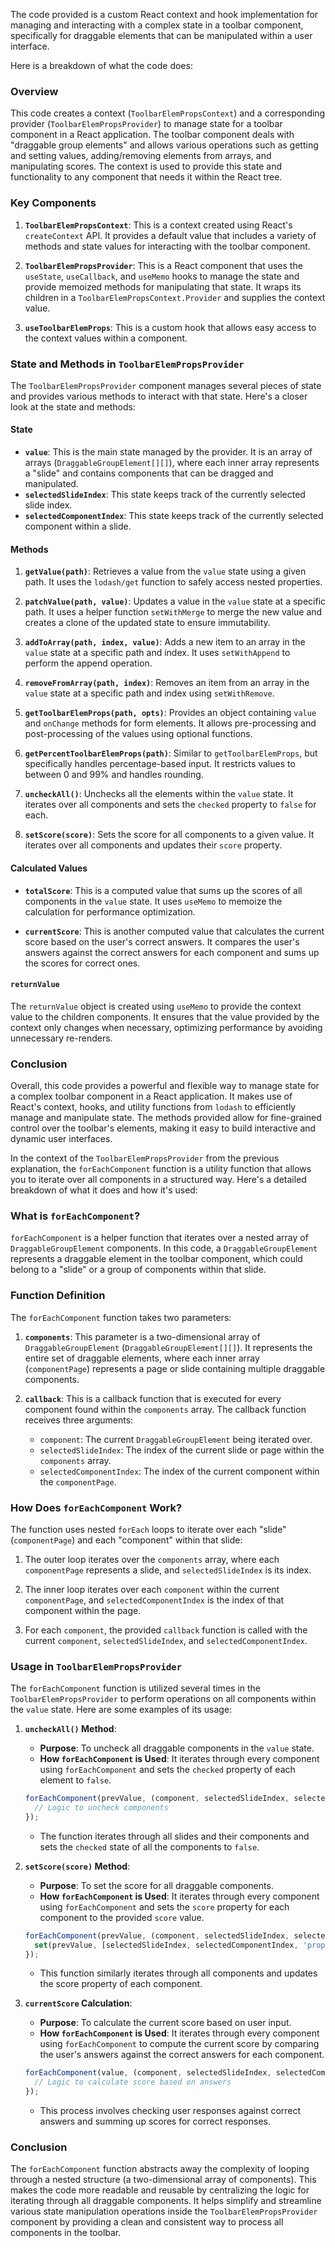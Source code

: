 The code provided is a custom React context and hook implementation for managing and interacting with a complex state in a toolbar component, specifically for draggable elements that can be manipulated within a user interface.

Here is a breakdown of what the code does:

### Overview

This code creates a context (`ToolbarElemPropsContext`) and a corresponding provider (`ToolbarElemPropsProvider`) to manage state for a toolbar component in a React application. The toolbar component deals with "draggable group elements" and allows various operations such as getting and setting values, adding/removing elements from arrays, and manipulating scores. The context is used to provide this state and functionality to any component that needs it within the React tree.

### Key Components

1. **`ToolbarElemPropsContext`**: This is a context created using React's `createContext` API. It provides a default value that includes a variety of methods and state values for interacting with the toolbar component.

2. **`ToolbarElemPropsProvider`**: This is a React component that uses the `useState`, `useCallback`, and `useMemo` hooks to manage the state and provide memoized methods for manipulating that state. It wraps its children in a `ToolbarElemPropsContext.Provider` and supplies the context value.

3. **`useToolbarElemProps`**: This is a custom hook that allows easy access to the context values within a component.

### State and Methods in `ToolbarElemPropsProvider`

The `ToolbarElemPropsProvider` component manages several pieces of state and provides various methods to interact with that state. Here's a closer look at the state and methods:

#### State

- **`value`**: This is the main state managed by the provider. It is an array of arrays (`DraggableGroupElement[][]`), where each inner array represents a "slide" and contains components that can be dragged and manipulated.
- **`selectedSlideIndex`**: This state keeps track of the currently selected slide index.
- **`selectedComponentIndex`**: This state keeps track of the currently selected component within a slide.
  
#### Methods

1. **`getValue(path)`**: Retrieves a value from the `value` state using a given path. It uses the `lodash/get` function to safely access nested properties.

2. **`patchValue(path, value)`**: Updates a value in the `value` state at a specific path. It uses a helper function `setWithMerge` to merge the new value and creates a clone of the updated state to ensure immutability.

3. **`addToArray(path, index, value)`**: Adds a new item to an array in the `value` state at a specific path and index. It uses `setWithAppend` to perform the append operation.

4. **`removeFromArray(path, index)`**: Removes an item from an array in the `value` state at a specific path and index using `setWithRemove`.

5. **`getToolbarElemProps(path, opts)`**: Provides an object containing `value` and `onChange` methods for form elements. It allows pre-processing and post-processing of the values using optional functions.

6. **`getPercentToolbarElemProps(path)`**: Similar to `getToolbarElemProps`, but specifically handles percentage-based input. It restricts values to between 0 and 99% and handles rounding.

7. **`uncheckAll()`**: Unchecks all the elements within the `value` state. It iterates over all components and sets the `checked` property to `false` for each.

8. **`setScore(score)`**: Sets the score for all components to a given value. It iterates over all components and updates their `score` property.

#### Calculated Values

- **`totalScore`**: This is a computed value that sums up the scores of all components in the `value` state. It uses `useMemo` to memoize the calculation for performance optimization.

- **`currentScore`**: This is another computed value that calculates the current score based on the user's correct answers. It compares the user's answers against the correct answers for each component and sums up the scores for correct ones.

#### `returnValue`

The `returnValue` object is created using `useMemo` to provide the context value to the children components. It ensures that the value provided by the context only changes when necessary, optimizing performance by avoiding unnecessary re-renders.

### Conclusion

Overall, this code provides a powerful and flexible way to manage state for a complex toolbar component in a React application. It makes use of React's context, hooks, and utility functions from `lodash` to efficiently manage and manipulate state. The methods provided allow for fine-grained control over the toolbar's elements, making it easy to build interactive and dynamic user interfaces.

In the context of the `ToolbarElemPropsProvider` from the previous explanation, the `forEachComponent` function is a utility function that allows you to iterate over all components in a structured way. Here's a detailed breakdown of what it does and how it's used:

### What is `forEachComponent`?

`forEachComponent` is a helper function that iterates over a nested array of `DraggableGroupElement` components. In this code, a `DraggableGroupElement` represents a draggable element in the toolbar component, which could belong to a "slide" or a group of components within that slide. 

### Function Definition

The `forEachComponent` function takes two parameters:

1. **`components`**: This parameter is a two-dimensional array of `DraggableGroupElement` (`DraggableGroupElement[][]`). It represents the entire set of draggable elements, where each inner array (`componentPage`) represents a page or slide containing multiple draggable components.

2. **`callback`**: This is a callback function that is executed for every component found within the `components` array. The callback function receives three arguments:
   - `component`: The current `DraggableGroupElement` being iterated over.
   - `selectedSlideIndex`: The index of the current slide or page within the `components` array.
   - `selectedComponentIndex`: The index of the current component within the `componentPage`.

### How Does `forEachComponent` Work?

The function uses nested `forEach` loops to iterate over each "slide" (`componentPage`) and each "component" within that slide:

1. The outer loop iterates over the `components` array, where each `componentPage` represents a slide, and `selectedSlideIndex` is its index.

2. The inner loop iterates over each `component` within the current `componentPage`, and `selectedComponentIndex` is the index of that component within the page.

3. For each `component`, the provided `callback` function is called with the current `component`, `selectedSlideIndex`, and `selectedComponentIndex`.

### Usage in `ToolbarElemPropsProvider`

The `forEachComponent` function is utilized several times in the `ToolbarElemPropsProvider` to perform operations on all components within the `value` state. Here are some examples of its usage:

1. **`uncheckAll()` Method**:
   - **Purpose**: To uncheck all draggable components in the `value` state.
   - **How `forEachComponent` is Used**: It iterates through every component using `forEachComponent` and sets the `checked` property of each element to `false`.
   ```typescript
   forEachComponent(prevValue, (component, selectedSlideIndex, selectedComponentIndex) => {
     // Logic to uncheck components
   });
   ```
   - The function iterates through all slides and their components and sets the `checked` state of all the components to `false`.

2. **`setScore(score)` Method**:
   - **Purpose**: To set the score for all draggable components.
   - **How `forEachComponent` is Used**: It iterates through every component using `forEachComponent` and sets the `score` property for each component to the provided `score` value.
   ```typescript
   forEachComponent(prevValue, (component, selectedSlideIndex, selectedComponentIndex) => {
     set(prevValue, [selectedSlideIndex, selectedComponentIndex, 'props', 'score'], score);
   });
   ```
   - This function similarly iterates through all components and updates the score property of each component.

3. **`currentScore` Calculation**:
   - **Purpose**: To calculate the current score based on user input.
   - **How `forEachComponent` is Used**: It iterates through every component using `forEachComponent` to compute the current score by comparing the user's answers against the correct answers for each component.
   ```typescript
   forEachComponent(value, (component, selectedSlideIndex, selectedComponentIndex) => {
     // Logic to calculate score based on answers
   });
   ```
   - This process involves checking user responses against correct answers and summing up scores for correct responses.

### Conclusion

The `forEachComponent` function abstracts away the complexity of looping through a nested structure (a two-dimensional array of components). This makes the code more readable and reusable by centralizing the logic for iterating through all draggable components. It helps simplify and streamline various state manipulation operations inside the `ToolbarElemPropsProvider` component by providing a clean and consistent way to process all components in the toolbar.
